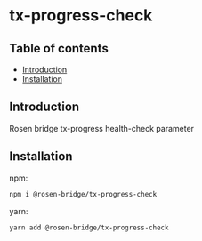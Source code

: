 # tx-progress-check

## Table of contents

- [Introduction](#introduction)
- [Installation](#installation)

## Introduction

Rosen bridge tx-progress health-check parameter

## Installation

npm:

```sh
npm i @rosen-bridge/tx-progress-check
```

yarn:

```sh
yarn add @rosen-bridge/tx-progress-check
```
